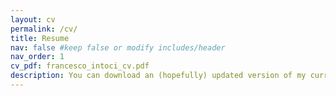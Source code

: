 ```yaml
---
layout: cv
permalink: /cv/
title: Resume
nav: false #keep false or modify includes/header
nav_order: 1
cv_pdf: francesco_intoci_cv.pdf
description: You can download an (hopefully) updated version of my curriculum vitae by clicking on the button to the right. To make sure you have the most updated version, feel free to drop me an email.
---
```

